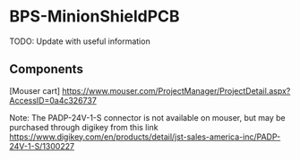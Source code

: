 # BPS-MinionShieldPCB
TODO: Update with useful information

## Components
[Mouser cart]
https://www.mouser.com/ProjectManager/ProjectDetail.aspx?AccessID=0a4c326737

Note: The PADP-24V-1-S connector is not available on mouser, but may be purchased through digikey from this link
https://www.digikey.com/en/products/detail/jst-sales-america-inc/PADP-24V-1-S/1300227
